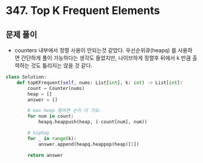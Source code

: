 # 347. Top K Frequent Elements

## 문제 풀이

- counters 내부에서 정렬 사용이 안되는것 같았다. 우선순위큐(heapq) 를 사용하면 간단하게 풀이 가능하다는 생각도 들었지만, 나이브하게 정렬후 뒤에서 k 만큼 출력하는 것도 틀리지는 않을 것 같다.

```python
class Solution:
    def topKFrequent(self, nums: List[int], k: int) -> List[int]:
        count = Counter(nums)
        heap = []
        answer = []

        # max heap 할려면 손이 더 가요.
        for num in count:
            heapq.heappush(heap, (-count[num], num))

        # hiphop
        for _ in range(k):
            answer.append(heapq.heappop(heap)[1])

        return answer

```
